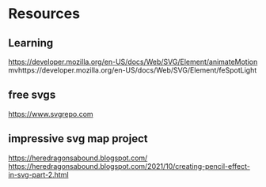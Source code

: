 # Resources
## Learning
https://developer.mozilla.org/en-US/docs/Web/SVG/Element/animateMotion
mvhttps://developer.mozilla.org/en-US/docs/Web/SVG/Element/feSpotLight

## free svgs
https://www.svgrepo.com

## impressive svg map project
https://heredragonsabound.blogspot.com/
  https://heredragonsabound.blogspot.com/2021/10/creating-pencil-effect-in-svg-part-2.html
